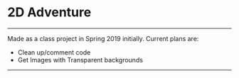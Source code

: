 # 2D Adventure
----------
 
Made as a class project in Spring 2019 initially.
Current plans are:
 - Clean up/comment code
 - Get Images with Transparent backgrounds
----------
  
 